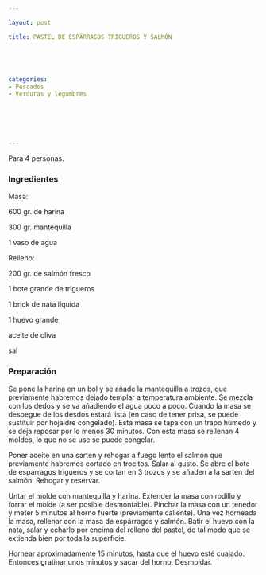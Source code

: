 ```yaml
---

layout: post

title: PASTEL DE ESPÁRRAGOS TRIGUEROS Y SALMÓN





categories:
- Pescados
- Verduras y legumbres






---
```


Para 4 personas.

<h3>Ingredientes</h3>

Masa:

600 gr. de harina

300 gr. mantequilla

1 vaso de agua

Relleno:

200 gr. de salmón fresco

1 bote grande de trigueros

1 brick de nata líquida

1 huevo grande

aceite de oliva

sal

<h3>Preparación</h3>

Se pone la harina en un bol y se añade la mantequilla a trozos, que previamente habremos dejado templar a temperatura ambiente. Se mezcla con los dedos y se va añadiendo el agua poco a poco. Cuando la masa se despegue de los desdos estará lista (en caso de tener prisa, se puede sustituir por hojaldre congelado). Esta masa se tapa con un trapo húmedo y se deja reposar por lo menos 30 minutos. Con esta masa se rellenan 4 moldes, lo que no se use se puede congelar.

Poner aceite en una sarten y rehogar a fuego lento el salmón que previamente habremos cortado en trocitos. Salar al gusto. Se abre el bote de espárragos trigueros y se cortan en 3 trozos y se añaden a la sarten del salmón. Rehogar y reservar.

Untar el molde con mantequilla y harina. Extender la masa con rodillo y forrar el molde (a ser posible desmontable). Pinchar la masa con un tenedor y meter 5 minutos al horno fuerte (previamente caliente). Una vez horneada la masa, rellenar con la masa de espárragos y salmón. Batir el huevo con la nata, salar y echarlo por encima del relleno del pastel, de tal modo que se extienda bien por toda la superficie.

Hornear aproximadamente 15 minutos, hasta que el huevo esté cuajado. Entonces gratinar unos minutos y sacar del horno. Desmoldar.